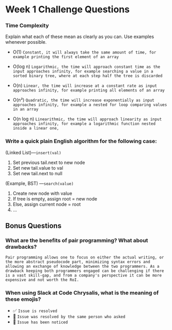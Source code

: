 # Week 1 Challenge Questions

### Time Complexity
Explain what each of these mean as clearly as you can. Use examples whenever possible.

- O(1) 
`Constant, it will always take the same amount of time, for example printing the first element of an array`

- O(log n)
`Logarithmic, the time will approach constant time as the input approaches infinity, for example searching a value in a sorted binary tree, where at each step half the tree is discarded`

- O(n)
`Linear, the time will increase at a constant rate as input approaches infinity, for example printing all elements of an array`

- O(n²)
`Quadratic, the time will increase exponentially as input approaches infinity, for example a nested for loop comparing values in an array`

- O(n log n)
`Linearithmic, the time will approach linearity as input approaches infinity, for example a logarithmic function nested inside a linear one,  `

### Write a quick plain English algorithm for the following case:

(Linked List)—`insert(val)`
1. Set previous tail.next to new node
2. Set new tail.value to val
3. Set new tail.next to null

(Example, BST) —`search(value)` 
 1. Create new node with value
 2. If tree is empty, assign root = new node
 3. Else, assign current node = root
 4. ...
 
## Bonus Questions

### What are the benefits of pair programming? What about drawbacks?
`Pair programming allows one to focus on either the actual writing, or the more abstract pseudocode part, minimizing syntax errors and allowing an exchange of knowledge between the two programmers. As a drawback keeping both programmers engaged can be challenging if there is a vast skill-gap, and from a company's perspective it can be more expensive and not worth the RoI.`

### When using Slack at Code Chrysalis, what is the meaning of these emojis?
- ✅ `Issue is resolved`
- 🎉 `Issue was resolved by the same person who asked`
- 👀 `Issue has been noticed`